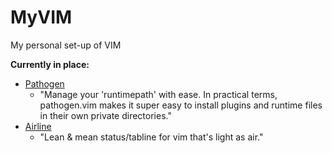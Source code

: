 # MyVIM
My personal set-up of VIM

**Currently in place:**
- [Pathogen](https://github.com/tpope/vim-pathogen)
  - "Manage your 'runtimepath' with ease. In practical terms, pathogen.vim makes it super easy to install plugins and runtime files in their own private directories."
- [Airline](https://github.com/bling/vim-airline)
  - "Lean & mean status/tabline for vim that's light as air."
